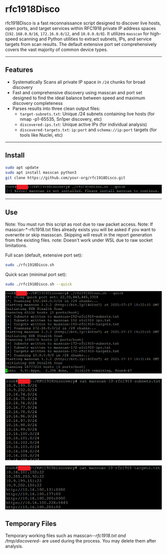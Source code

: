 # rfc1918Disco

rfc1918Disco is a fast reconnaissance script designed to discover live hosts, open ports, and target services within RFC1918 private IP address spaces (`192.168.0.0/16`, `172.16.0.0/12`, and `10.0.0.0/8`). It utilizes `masscan` for high-speed scanning and Python utilities to extract subnets, IPs, and service targets from scan results. The default extensive port set comprehensively covers the vast majority of common device types.

---

## Features

- Systematically Scans all private IP space in `/24` chunks for broad discovery
- Fast and comprehensive discovery using masscan and port set designed to find the ideal balance between speed and maximum discovery completeness
- Parses results into three clean output files:
  - `target-subnets.txt`: Unique /24 subnets containing live hosts (for nmap -p1-65535, Sn1per discovery, etc)
  - `discovered-ips.txt`: Unique active IPs (for individual analysis)
  - `discovered-targets.txt`: `ip:port` and `schema://ip:port` targets (for tools like Nuclei, etc)

---

## Install

   ```bash
   sudo apt update
   sudo apt install masscan python3
   git clone https://github.com/your-org/rfc1918Disco.git
   ```

   ![Missing Masscan](images/rfc1918Disco-install-masscan.png)

---

## Use

   Note: You must run this script as root due to raw packet access.
   Note: If masscan-*-rfc1918.txt files already exists you will be asked if you want to overwrite or skip massscan. Skipping will result in the report generation from the existing files.
   note: Doesn't work under WSL due to raw socket limitations.

   Full scan (default, extensive port set):
   ```bash
   sudo ./rfc1918Disco.sh
   ```

   Quick scan (minimal port set):
   ```bash
   sudo ./rfc1918Disco.sh --quick
   ```

   ![Scan Example](images/rfc1918Disco-running.png)

   ![Sample Live Subnet Output](images/rfc1918Disco-sample-subnets-output.png)

   ![Sample Targets Output](images/rfc1918Disco-sample-targets-output.png)

## Temporary Files
Temporary working files such as masscan-*-rfc1918.txt and /tmp/discovered-* are used during the process. You may delete them after analysis.
